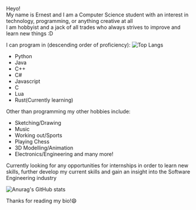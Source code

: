 Heyo!  
My name is Ernest and I am a Computer Science student with an interest in technology, programming, or anything creative at all  
I am hobbyist and a jack of all trades who always strives to improve and learn new things :D  
  
I can program in (descending order of proficiency): ![Top Langs](https://github-readme-stats.vercel.app/api/top-langs/?username=Ernest326&compact=true&theme=radical)
- Python
- Java
- C++
- C#
- Javascript
- C
- Lua
- Rust(Currently learning)
  
  
Other than programming my other hobbies include:
- Sketching/Drawing
- Music
- Working out/Sports
- Playing Chess
- 3D Modelling/Animation
- Electronics/Engineering
and many more!
  
 
Currently looking for any opportunities for internships in order to learn new skills, further develop my current skills and gain an insight into the Software Engineering industry

![Anurag's GitHub stats](https://github-readme-stats.vercel.app/api?username=Ernest326&&compact=trueshow_icons=true&theme=radical)
  
Thanks for reading my bio!😄

<!--
<img src=https://niamhshaw.ie/wp-content/uploads/2021/05/Patreon-Button.png href=https://www.patreon.com/Ernest326></img>
-->

<!--
**Ernest326/Ernest326** is a ✨ _special_ ✨ repository because its `README.md` (this file) appears on your GitHub profile.

Here are some ideas to get you started:

- 🔭 I’m currently working on ...
- 🌱 I’m currently learning ...
- 👯 I’m looking to collaborate on ...
- 🤔 I’m looking for help with ...
- 💬 Ask me about ...
- 📫 How to reach me: ...
- 😄 Pronouns: ...
- ⚡ Fun fact: ...
-->

